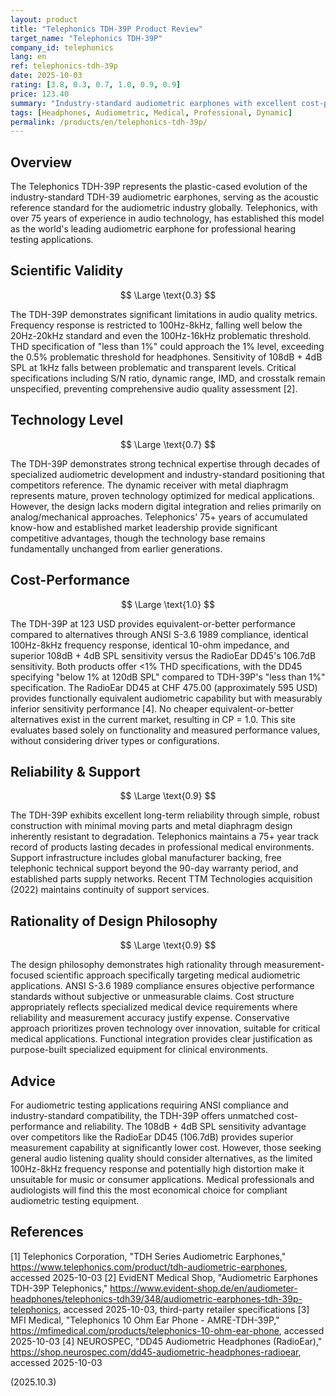 ```yaml
---
layout: product
title: "Telephonics TDH-39P Product Review"
target_name: "Telephonics TDH-39P"
company_id: telephonics
lang: en
ref: telephonics-tdh-39p
date: 2025-10-03
rating: [3.8, 0.3, 0.7, 1.0, 0.9, 0.9]
price: 123.40
summary: "Industry-standard audiometric earphones with excellent cost-performance and reliability, but limited frequency response and audio quality specifications."
tags: [Headphones, Audiometric, Medical, Professional, Dynamic]
permalink: /products/en/telephonics-tdh-39p/
---
```


## Overview

The Telephonics TDH-39P represents the plastic-cased evolution of the industry-standard TDH-39 audiometric earphones, serving as the acoustic reference standard for the audiometric industry globally. Telephonics, with over 75 years of experience in audio technology, has established this model as the world's leading audiometric earphone for professional hearing testing applications.

## Scientific Validity

$$ \Large \text{0.3} $$

The TDH-39P demonstrates significant limitations in audio quality metrics. Frequency response is restricted to 100Hz-8kHz, falling well below the 20Hz-20kHz standard and even the 100Hz-16kHz problematic threshold. THD specification of "less than 1%" could approach the 1% level, exceeding the 0.5% problematic threshold for headphones. Sensitivity of 108dB + 4dB SPL at 1kHz falls between problematic and transparent levels. Critical specifications including S/N ratio, dynamic range, IMD, and crosstalk remain unspecified, preventing comprehensive audio quality assessment [2].

## Technology Level

$$ \Large \text{0.7} $$

The TDH-39P demonstrates strong technical expertise through decades of specialized audiometric development and industry-standard positioning that competitors reference. The dynamic receiver with metal diaphragm represents mature, proven technology optimized for medical applications. However, the design lacks modern digital integration and relies primarily on analog/mechanical approaches. Telephonics' 75+ years of accumulated know-how and established market leadership provide significant competitive advantages, though the technology base remains fundamentally unchanged from earlier generations.

## Cost-Performance

$$ \Large \text{1.0} $$

The TDH-39P at 123 USD provides equivalent-or-better performance compared to alternatives through ANSI S-3.6 1989 compliance, identical 100Hz-8kHz frequency response, identical 10-ohm impedance, and superior 108dB + 4dB SPL sensitivity versus the RadioEar DD45's 106.7dB sensitivity. Both products offer <1% THD specifications, with the DD45 specifying "below 1% at 120dB SPL" compared to TDH-39P's "less than 1%" specification. The RadioEar DD45 at CHF 475.00 (approximately 595 USD) provides functionally equivalent audiometric capability but with measurably inferior sensitivity performance [4]. No cheaper equivalent-or-better alternatives exist in the current market, resulting in CP = 1.0. This site evaluates based solely on functionality and measured performance values, without considering driver types or configurations.

## Reliability & Support

$$ \Large \text{0.9} $$

The TDH-39P exhibits excellent long-term reliability through simple, robust construction with minimal moving parts and metal diaphragm design inherently resistant to degradation. Telephonics maintains a 75+ year track record of products lasting decades in professional medical environments. Support infrastructure includes global manufacturer backing, free telephonic technical support beyond the 90-day warranty period, and established parts supply networks. Recent TTM Technologies acquisition (2022) maintains continuity of support services.

## Rationality of Design Philosophy

$$ \Large \text{0.9} $$

The design philosophy demonstrates high rationality through measurement-focused scientific approach specifically targeting medical audiometric applications. ANSI S-3.6 1989 compliance ensures objective performance standards without subjective or unmeasurable claims. Cost structure appropriately reflects specialized medical device requirements where reliability and measurement accuracy justify expense. Conservative approach prioritizes proven technology over innovation, suitable for critical medical applications. Functional integration provides clear justification as purpose-built specialized equipment for clinical environments.

## Advice

For audiometric testing applications requiring ANSI compliance and industry-standard compatibility, the TDH-39P offers unmatched cost-performance and reliability. The 108dB + 4dB SPL sensitivity advantage over competitors like the RadioEar DD45 (106.7dB) provides superior measurement capability at significantly lower cost. However, those seeking general audio listening quality should consider alternatives, as the limited 100Hz-8kHz frequency response and potentially high distortion make it unsuitable for music or consumer applications. Medical professionals and audiologists will find this the most economical choice for compliant audiometric testing equipment.

## References

[1] Telephonics Corporation, "TDH Series Audiometric Earphones," https://www.telephonics.com/product/tdh-audiometric-earphones, accessed 2025-10-03
[2] EvidENT Medical Shop, "Audiometric Earphones TDH-39P Telephonics," https://www.evident-shop.de/en/audiometer-headphones/telephonics-tdh39/348/audiometric-earphones-tdh-39p-telephonics, accessed 2025-10-03, third-party retailer specifications
[3] MFI Medical, "Telephonics 10 Ohm Ear Phone - AMRE-TDH-39P," https://mfimedical.com/products/telephonics-10-ohm-ear-phone, accessed 2025-10-03
[4] NEUROSPEC, "DD45 Audiometric Headphones (RadioEar)," https://shop.neurospec.com/dd45-audiometric-headphones-radioear, accessed 2025-10-03

(2025.10.3)